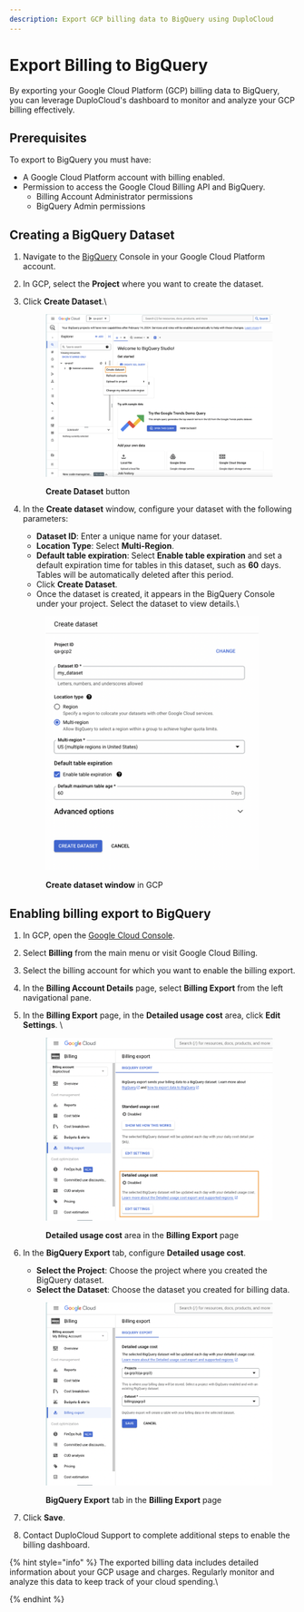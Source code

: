 ```yaml
---
description: Export GCP billing data to BigQuery using DuploCloud
---
```


# Export Billing to BigQuery

By exporting your Google Cloud Platform (GCP) billing data to BigQuery, you can leverage DuploCloud's dashboard to monitor and analyze your GCP billing effectively.&#x20;

## Prerequisites

To export to BigQuery you must have:

* A Google Cloud Platform account with billing enabled.
* Permission to access the Google Cloud Billing API and BigQuery.
  * Billing Account Administrator permissions
  * BigQuery Admin permissions

## Creating a  BigQuery Dataset

1. Navigate to the [BigQuery](https://cloud.google.com/bigquery/docs) Console in your Google Cloud Platform account.
2. In GCP, select the **Project** where you want to create the dataset.
3.  Click **Create Dataset**.\


    <figure><img src="../../../.gitbook/assets/image (135).png" alt="" width="563"><figcaption><p><strong>Create Dataset</strong> button<br></p></figcaption></figure>
4.  In the **Create dataset** window, configure your dataset with the following parameters:

    * **Dataset ID**: Enter a unique name for your dataset.
    * **Location Type**: Select **Multi-Region**.
    * **Default table expiration**: Select **Enable table expiration** and set a default expiration time for tables in this dataset, such as **60** days. Tables will be automatically deleted after this period.
    * Click **Create Dataset**.
    * Once the dataset is created, it appears in the BigQuery Console under your project. Select the dataset to view details.\


    <figure><img src="../../../.gitbook/assets/image (2) (13).png" alt="" width="375"><figcaption><p><strong>Create dataset window</strong> in GCP</p></figcaption></figure>



## Enabling billing export to BigQuery

1. In GCP, open the [Google Cloud Console](https://cloud.google.com/compute/docs/console).
2. Select **Billing** from the main menu or visit Google Cloud Billing.
3. Select the billing account for which you want to enable the billing export.
4. In the **Billing Account Details** page, select **Billing Export** from the left navigational pane. &#x20;
5.  In the **Billing Export** page, in the **Detailed usage cost** area, click **Edit Settings**. \


    <figure><img src="../../../.gitbook/assets/image (135) (1).png" alt="" width="563"><figcaption><p><strong>Detailed usage cost</strong> area in the <strong>Billing Export</strong> page</p></figcaption></figure>
6.  In the **BigQuery Export** tab, configure **Detailed usage cost**.

    * **Select the Project**: Choose the project where you created the BigQuery dataset.
    * **Select the Dataset**: Choose the dataset you created for billing data.

    <figure><img src="../../../.gitbook/assets/image (136).png" alt="" width="563"><figcaption><p><strong>BigQuery Export</strong> tab in the <strong>Billing Export</strong> page</p></figcaption></figure>
7. Click **Save**.
8. Contact DuploCloud Support to complete additional steps to enable the billing dashboard.

{% hint style="info" %}
The exported billing data includes detailed information about your GCP usage and charges. Regularly monitor and analyze this data to keep track of your cloud spending.\

{% endhint %}

